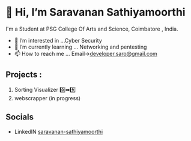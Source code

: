 <!---
saravanan-sathiyamoorthi/saravanan-sathiyamoorthi is a ✨ special ✨ repository because its `README.md` (this file) appears on your GitHub profile.
You can click the Preview link to take a look at your changes.
--->

# 👋 Hi, I’m Saravanan Sathiyamoorthi


I'm a Student at PSG College Of Arts and Science, Coimbatore , India.
- 👀 I’m interested in ...Cyber Security
- 🌱 I’m currently learning ... Networking and pentesting
- 📫 How to reach me ... Email->developer.saro@gmail.com 


## Projects :

1. Sorting Visualizer  0️⃣➡9️⃣
2. webscrapper (in progress)


## Socials

* LinkedIN [saravanan-sathiyamoorthi](https://www.linkedin.com/in/saravanan-sathiyamoorthi/)
